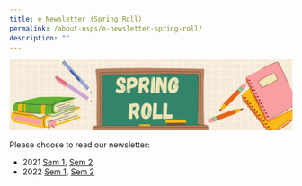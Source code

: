 ```yaml
---
title: e Newsletter (Spring Roll)
permalink: /about-nsps/e-newsletter-spring-roll/
description: ""
---
```

![e-Newsletter (Spring Roll)](/images/e-Newsletter%20(Spring%20Roll).jpeg)

Please choose to read our newsletter:  
  

*   2021 [Sem 1](https://sites.google.com/nsps.edu.sg/nsps-e-newsletter/), [Sem 2](https://sites.google.com/nsps.edu.sg/nsps-e-newsletter-2)
*   2022 [Sem 1](https://sites.google.com/moe.edu.sg/newsletter/principals-foreword),  [Sem 2](https://tinyurl.com/2022NSPSpringRoll2)
